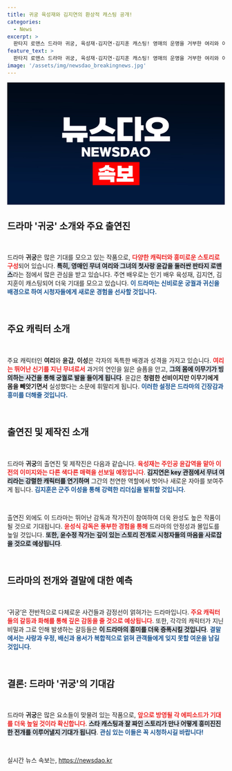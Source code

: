```yaml
---
title: 귀궁 육성재와 김지연의 환상적 캐스팅 공개!
categories:
  - News
excerpt: >
  판타지 로맨스 드라마 귀궁, 육성재·김지연·김지훈 캐스팅! 영매의 운명을 거부한 여리와 이무기의 판타지 속 로맨스가 궁궐을 배경으로 펼쳐진다. 궁궐의 비밀을 밝혀낼 이들의 이야기에 기대감 고조!
feature_text: >
  판타지 로맨스 드라마 귀궁, 육성재·김지연·김지훈 캐스팅! 영매의 운명을 거부한 여리와 이무기의 판타지 속 로맨스가 궁궐을 배경으로 펼쳐진다. 궁궐의 비밀을 밝혀낼 이들의 이야기에 기대감 고조!
image: '/assets/img/newsdao_breakingnews.jpg'
---
```


<p><img src="/assets/img/newsdao_breakingnews.jpg" alt="ranknews 속보" /></p>

<h2 data-ke-size="size26">드라마 '귀궁' 소개와 주요 출연진</h2>

<p data-ke-size="size16">&nbsp;</p>

<p>드라마 <b>귀궁</b>은 많은 기대를 모으고 있는 작품으로, <b><span style="color: #ee2323;">다양한 캐릭터와 흥미로운 스토리로 구성</span></b>되어 있습니다. <b><span style="background-color: #21538527;">특히, 영매인 무녀 여리와 그녀의 첫사랑 윤갑을 둘러싼 판타지 로맨스</span></b>라는 점에서 많은 관심을 받고 있습니다. 주연 배우로는 인기 배우 육성재, 김지연, 김지훈이 캐스팅되어 더욱 기대를 모으고 있습니다. <b><span style="color: #1a5490;">이 드라마는 신비로운 궁궐과 귀신을 배경으로 하여 시청자들에게 새로운 경험을 선사할 것입니다.</span></b></p>

<p data-ke-size="size16">&nbsp;</p>

<h2 data-ke-size="size26">주요 캐릭터 소개</h2>

<p data-ke-size="size16">&nbsp;</p>

<p>주요 캐릭터인 <b>여리</b>와 <b>윤갑</b>, <b>이성</b>은 각자의 독특한 배경과 성격을 가지고 있습니다. <b><span style="color: #ee2323;">여리는 뛰어난 신기를 지닌 무녀로서</span></b> 과거의 연인을 잃은 슬픔을 안고, <b><span style="background-color: #21538527;">그의 몸에 이무기가 빙의하는 사건을 통해 궁궐로 발을 들이게 됩니다</span></b>. 윤갑은 <b>청렴한 선비이지만 이무기에게 몸을 빼앗기면서</b> 실성했다는 소문에 휘말리게 됩니다. <b><span style="color: #1a5490;">이러한 설정은 드라마의 긴장감과 흥미를 더해줄 것입니다.</span></b></p>

<p data-ke-size="size16">&nbsp;</p>

<h2 data-ke-size="size26">출연진 및 제작진 소개</h2>

<p data-ke-size="size16">&nbsp;</p>

<p>드라마 <b>귀궁</b>의 출연진 및 제작진은 다음과 같습니다. <b><span style="color: #ee2323;">육성재는 주인공 윤갑역을 맡아 이전의 이미지와는 다른 색다른 매력을 선보일 예정입니다</span></b>. <b><span style="background-color: #21538527;">김지연은 key 관점에서 무녀 여리라는 강렬한 캐릭터를 연기하며</span></b> 그간의 천연한 역할에서 벗어나 새로운 자아를 보여주게 됩니다. <b><span style="color: #1a5490;">김지훈은 군주 이성을 통해 강력한 리더십을 발휘할 것입니다</span></b>. </p>

<p data-ke-size="size16">&nbsp;</p>

<p>출연진 외에도 이 드라마는 뛰어난 감독과 작가진이 참여하여 더욱 완성도 높은 작품이 될 것으로 기대됩니다. <b><span style="color: #ee2323;">윤성식 감독은 풍부한 경험을 통해</span></b> 드라마의 안정성과 몰입도를 높일 것입니다. <b><span style="background-color: #21538527;">또한, 윤수정 작가는 깊이 있는 스토리 전개로 시청자들의 마음을 사로잡을 것으로 예상됩니다</span></b>.</p>

<p data-ke-size="size16">&nbsp;</p>

<h2 data-ke-size="size26">드라마의 전개와 결말에 대한 예측</h2>

<p data-ke-size="size16">&nbsp;</p>

<p>‘귀궁’은 전반적으로 다체로운 사건들과 감정선이 얽혀가는 드라마입니다. <b><span style="color: #ee2323;">주요 캐릭터들의 갈등과 화해를 통해 깊은 감동을 줄 것으로 예상됩니다</span></b>. 또한, 각각의 캐릭터가 지닌 비밀과 그로 인해 발생하는 갈등들은 <b><span style="background-color: #21538527;">이 드라마의 흥미를 더욱 증폭시킬 것입니다</span></b>. <b><span style="color: #1a5490;">결말에서는 사랑과 우정, 배신과 용서가 복합적으로 얽혀 관객들에게 잊지 못할 여운을 남길 것입니다</span></b>.</p>

<p data-ke-size="size16">&nbsp;</p>

<h2 data-ke-size="size26">결론: 드라마 '귀궁'의 기대감</h2>

<p data-ke-size="size16">&nbsp;</p>

<p>드라마 <b>귀궁</b>은 많은 요소들이 맞물려 있는 작품으로, <b><span style="color: #ee2323;">앞으로 방영될 각 에피소드가 기대를 더욱 높일 것이라 확신합니다</span></b>. <b><span style="background-color: #21538527;">스타 캐스팅과 잘 짜인 스토리가 만나 어떻게 흥미진진한 전개를 이루어낼지 기대가 됩니다</span></b>. <b><span style="color: #1a5490;">관심 있는 이들은 꼭 시청하시길 바랍니다!</span></b> </p>

<p data-ke-size="size16">&nbsp;</p>
실시간 뉴스 속보는, <a href="https://newsdao.kr" rel="dofollow">https://newsdao.kr</a>


